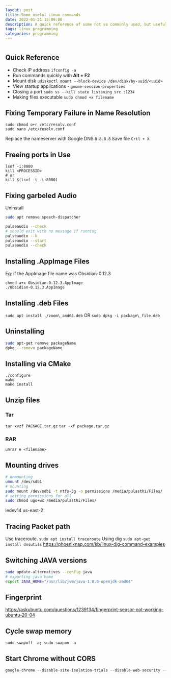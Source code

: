 ```yaml
---
layout: post
title: Some useful Linux commands
date: 2022-01-21 15:09:00
description: A quick reference of some not so commonly used, but useful linux commands
tags: linux programming
categories: programming
---
```

# 
## Quick Reference
- Check IP address `ifconfig -a`
- Run commands quickly with  **Alt + F2**
- Mount disk `udisksctl mount --block-device /dev/disk/by-uuid/<uuid>`
- View startup applications - `gnome-session-properties`
- Closing a port `sudo ss --kill state listening src :1234`
- Making files executable `sudo chmod +x filename`
## Fixing Temporary Failure in Name Resolution
```
sudo chmod o+r /etc/resolv.conf
sudo nano /etc/resolv.conf
```
Replace the nameserver with Google DNS `8.8.8.8`
Save file `Crtl + X`
## Freeing ports in Use
```
lsof -i:8080
kill <PROCESSID>
# or
kill $(lsof -t -i:8080)
```

## Fixing garbeled Audio
Uninstall
```bash
sudo apt remove speech-dispatcher
```

```bash
pulseaudio --check 
# should exit with no message if running
pulseaudio --k
pulseaudio --start
pulseaudio --check
```
## Installing .AppImage Files
Eg: if the AppImage file name was Obsidian-0.12.3
```
chmod a+x Obsidian-0.12.3.AppImage
./Obsidian-0.12.3.AppImage
```

## Installing .deb Files
`sudo apt install ./zoom\_amd64.deb`
OR `sudo dpkg -i package\_file.deb`
## Uninstalling
```bash
sudo apt-get remove packageName
dpkg --remove packageName
```
## Installing via CMake
```
./configure
make
make install
```

## Unzip files
### Tar 
`tar xvzf PACKAGE.tar.gz`
`tar -xf package.tar.gz `
### RAR
`unrar e <filename>`
## Mounting drives
```bash
# unmounting
umount /dev/sdb1
# mounting
sudo mount /dev/sdb1 -t ntfs-3g -o permissions /media/pulasthi/Files/
# setting permissions for all
sudo chmod ugo+wx /media/pulasthi/Files/
```

ledev14 us-east-2
## Tracing Packet path
Use traceroute. `sudo apt install traceroute` 
Using dig `sudo apt-get install dnsutils`
https://phoenixnap.com/kb/linux-dig-command-examples 

## Switching JAVA versions
```bash
sudo update-alternatives --config java
# exporting java home
export JAVA_HOME="/usr/lib/jvm/java-1.8.0-openjdk-amd64"
```

## Fingerprint
https://askubuntu.com/questions/1239134/fingerprint-sensor-not-working-ubuntu-20-04

## Cycle swap memory
```
sudo swapoff -a; sudo swapon -a
```

## Start Chrome without CORS
```javascript
google-chrome --disable-site-isolation-trials --disable-web-security --user-data-dir="~/tmp"
```